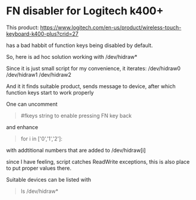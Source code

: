 # FN disabler for Logitech k400+

This product:
https://www.logitech.com/en-us/product/wireless-touch-keyboard-k400-plus?crid=27

has a bad habbit of function keys being disabled by default.

So, here is ad hoc solution working with /dev/hidraw*

Since it is just small script for my convenience, it iterates:
/dev/hidraw0
/dev/hidraw1
/dev/hidraw2

And it it finds suitable product, sends message to device, after which function keys start to work properly 

One can uncomment
>#fkeys 
string to enable pressing FN key back

and enhance 
>for i in ['0','1','2']:

with addtitional numbers that are added to /dev/hidraw[i]

since I have feeling, script catches ReadWrite exceptions, this is also place to put proper values there.

Suitable devices can be listed with
>ls /dev/hidraw*